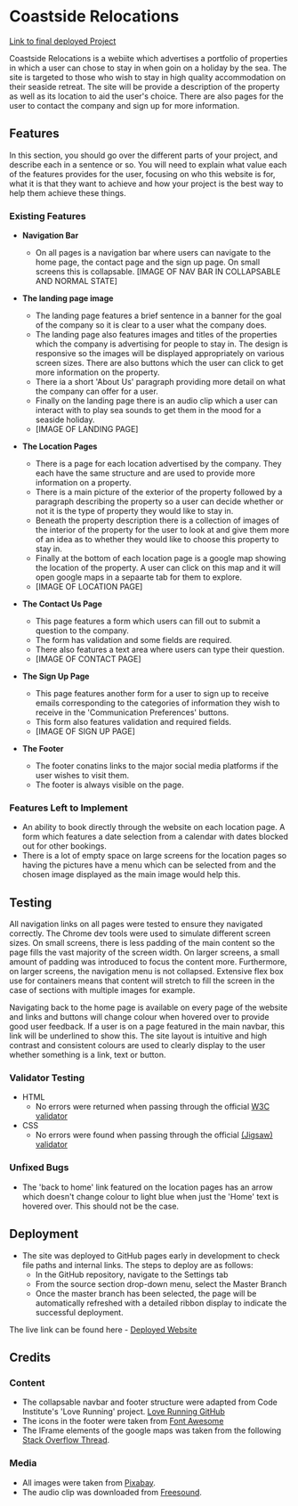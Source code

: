 # Coastside Relocations

[Link to final deployed Project](https://12kharris.github.io/Coastside-Relocations/)

Coastside Relocations is a webiite which advertises a portfolio of properties in which a user can chose to stay in when goin on a holiday by the sea. The site is targeted to those who wish to stay in high quality accommodation on their seaside retreat. The site will be provide a description of the property as well as its location to aid the user's choice. There are also pages for the user to contact the company and sign up for more information.

## Features

In this section, you should go over the different parts of your project, and describe each in a sentence or so. You will need to explain what value each of the features provides for the user, focusing on who this website is for, what it is that they want to achieve and how your project is the best way to help them achieve these things.

### Existing Features

- __Navigation Bar__

  - On all pages is a navigation bar where users can navigate to the home page, the contact page and the sign up page. On small screens this is collapsable. [IMAGE OF NAV BAR IN COLLAPSABLE AND NORMAL STATE]

- __The landing page image__

  - The landing page features a brief sentence in a banner for the goal of the company so it is clear to a user what the company does.
  - The landing page also features images and titles of the properties which the company is advertising for people to stay in. The design is responsive so the images will be displayed appropriately on various screen sizes. There are also buttons which the user can click to get more information on the property.
  - There ia a short 'About Us' paragraph providing more detail on what the company can offer for a user.
  - Finally on the landing page there is an audio clip which a user can interact with to play sea sounds to get them in the mood for a seaside holiday.
  - [IMAGE OF LANDING PAGE]
  
- __The Location Pages__
  - There is a page for each location advertised by the company. They each have the same structure and are used to provide more information on a property.
  - There is a main picture of the exterior of the property followed by a paragraph describing the property so a user can decide whether or not it is the type of property they would like to stay in.
  - Beneath the property description there is a collection of images of the interior of the property for the user to look at and give them more of an idea as to whether they would like to choose this property to stay in.
  - Finally at the bottom of each location page is a google map showing the location of the property. A user can click on this map and it will open google maps in a sepaarte tab for them to explore.
  - [IMAGE OF LOCATION PAGE]

- __The Contact Us Page__

  - This page features a form which users can fill out to submit a question to the company.
  - The form has validation and some fields are required.
  - There also features a text area where users can type their question.
  - [IMAGE OF CONTACT PAGE]

- __The Sign Up Page__

  - This page features another form for a user to sign up to receive emails corresponding to the categories of information they wish to receive in the 'Communication Preferences' buttons.
  - This form also features validation and required fields.
  - [IMAGE OF SIGN UP PAGE]

- __The Footer__

  - The footer conatins links to the major social media platforms if the user wishes to visit them.
  - The footer is always visible on the page.

### Features Left to Implement

- An ability to book directly through the website on each location page. A form which features a date selection from a calendar with dates blocked out for other bookings.
- There is a lot of empty space on large screens for the location pages so having the pictures have a menu which can be selected from and the chosen image displayed as the main image would help this.

## Testing

All navigation links on all pages were tested to ensure they navigated correctly. The Chrome dev tools were used to simulate different screen sizes. On small screens, there is less padding of the main content so the page fills the vast majority of the screen width. On larger screens, a small amount of padding was introduced to focus the content more. Furthermore, on larger screens, the navigation menu is not collapsed. Extensive flex box use for containers means that content will stretch to fill the screen in the case of sections with multiple images for example.

Navigating back to the home page is available on every page of the website and links and buttons will change colour when hovered over to provide good user feedback. If a user is on a page featured in the main navbar, this link will be underlined to show this. The site layout is intuitive and high contrast and consistent colours are used to clearly display to the user whether something is a link, text or button.

### Validator Testing

- HTML
  - No errors were returned when passing through the official [W3C validator](https://validator.w3.org/nu/?doc=https%3A%2F%2F12kharris.github.io%2FCoastside-Relocations%2F)
- CSS
  - No errors were found when passing through the official [(Jigsaw) validator](https://jigsaw.w3.org/css-validator/validator?uri=https%3A%2F%2F12kharris.github.io%2FCoastside-Relocations%2F&profile=css3svg&usermedium=all&warning=1&vextwarning=&lang=en)

### Unfixed Bugs

- The 'back to home' link featured on the location pages has an arrow which doesn't change colour to light blue when just the 'Home' text is hovered over. This should not be the case.

## Deployment

- The site was deployed to GitHub pages early in development to check file paths and internal links. The steps to deploy are as follows:
  - In the GitHub repository, navigate to the Settings tab
  - From the source section drop-down menu, select the Master Branch
  - Once the master branch has been selected, the page will be automatically refreshed with a detailed ribbon display to indicate the successful deployment.

The live link can be found here - [Deployed Website](https://12kharris.github.io/Coastside-Relocations/)

## Credits

### Content

- The collapsable navbar and footer structure were adapted from Code Institute's 'Love Running' project. [Love Running GitHub](https://github.com/Code-Institute-Org/love-running-2.0)
- The icons in the footer were taken from [Font Awesome](https://fontawesome.com/)
- The IFrame elements of the google maps was taken from the following [Stack Overflow Thread](https://stackoverflow.com/questions/33464192/display-an-embedded-google-map-iframe-with-a-marker-on-a-certain-latitude-and-lo).

### Media

- All images were taken from [Pixabay](https://pixabay.com/).
- The audio clip was downloaded from [Freesound](https://freesound.org/).

